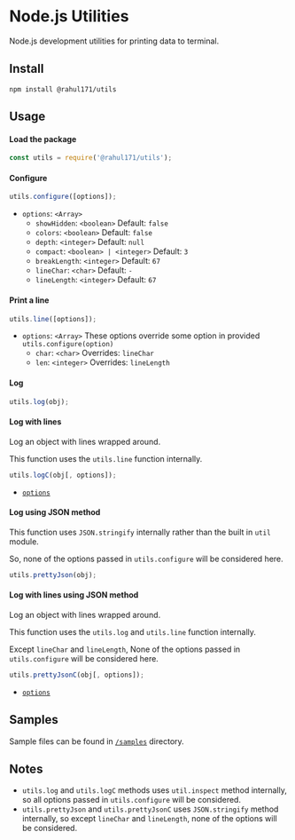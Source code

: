 # Node.js Utilities

Node.js development utilities for printing data to terminal.

## Install

```shell script
npm install @rahul171/utils
```

## Usage

#### Load the package
```javascript
const utils = require('@rahul171/utils');
```

#### Configure
```javascript
utils.configure([options]);
```
- `options`: `<Array>`
    - `showHidden`: `<boolean>` Default: `false`
    - `colors`: `<boolean>` Default: `false`
    - `depth`: `<integer>` Default: `null`
    - `compact`: `<boolean> | <integer>` Default: `3`
    - `breakLength`: `<integer>` Default: `67`
    - `lineChar`: `<char>` Default: `-`
    - `lineLength`: `<integer>` Default: `67`

#### Print a line
```javascript
utils.line([options]);
```
- `options`: `<Array>` These options override some option in provided `utils.configure(option)`
    - `char`: `<char>` Overrides: `lineChar`
    - `len`: `<integer>` Overrides: `lineLength`
    
#### Log
```javascript
utils.log(obj);
```

#### Log with lines
Log an object with lines wrapped around.

This function uses the `utils.line` function internally.
```javascript
utils.logC(obj[, options]);
```
- [`options`](https://github.com/rahul3883/utils#print-a-line)

#### Log using JSON method
This function uses `JSON.stringify` internally rather than the built in `util` module.

So, none of the options passed in `utils.configure` will be considered here.
```javascript
utils.prettyJson(obj);
```

#### Log with lines using JSON method
Log an object with lines wrapped around.

This function uses the `utils.log` and `utils.line` function internally.

Except `lineChar` and `lineLength`, None of the options passed in `utils.configure`
will be considered here.
```javascript
utils.prettyJsonC(obj[, options]);
```
- [`options`](https://github.com/rahul3883/utils#print-a-line)

## Samples

Sample files can be found in [`/samples`](https://github.com/rahul3883/utils/tree/master/samples) directory.

## Notes

- `utils.log` and `utils.logC` methods uses `util.inspect` method internally,
so all options passed in `utils.configure` will be considered.
- `utils.prettyJson` and `utils.prettyJsonC` uses `JSON.stringify` method internally,
so except `lineChar` and `lineLength`, none of the options will be considered.
